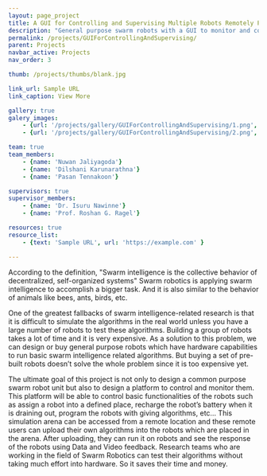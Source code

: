 ```yaml
---
layout: page_project
title: A GUI for Controlling and Supervising Multiple Robots Remotely Project
description: "General purpose swarm robots with a GUI to monitor and control them remotely"
permalink: /projects/GUIForControllingAndSupervising/
parent: Projects
navbar_active: Projects
nav_order: 3

thumb: /projects/thumbs/blank.jpg

link_url: Sample URL
link_caption: View More

gallery: true
galery_images:
    - {url: '/projects/gallery/GUIForControllingAndSupervising/1.png', caption: 'Main Components of the Robot'}
    - {url: '/projects/gallery/GUIForControllingAndSupervising/2.png', caption: 'A Screenshot of the GUI'}

team: true
team_members:
    - {name: 'Nuwan Jaliyagoda'}
    - {name: 'Dilshani Karunarathna'}
    - {name: 'Pasan Tennakoon'}

supervisors: true
supervisor_members:
    - {name: 'Dr. Isuru Nawinne'}
    - {name: 'Prof. Roshan G. Ragel'}

resources: true
resource_list:
    - {text: 'Sample URL', url: 'https://example.com' }

---
```


According to the definition, "Swarm intelligence is the collective behavior of decentralized, self-organized systems"  Swarm robotics is applying swarm intelligence to accomplish a bigger task. And it is also similar to the behavior of animals like bees, ants, birds, etc.

One of the greatest fallbacks of swarm intelligence-related research is that it is difficult to simulate the algorithms in the real world unless you have a large number of robots to test these algorithms. Building a group of robots takes a lot of time and it is very expensive. As a solution to this problem, we can design or buy general purpose robots which have hardware capabilities to run basic swarm intelligence related algorithms. But buying a set of pre-built robots doesn’t solve the whole problem since it is too expensive yet.

The ultimate goal of this project is not only to design a common purpose swarm robot unit but also to design a platform to control and monitor them. This platform will be able to control basic functionalities of the robots such as assign a robot into a defined place, recharge the robot’s battery when it is draining out, program the robots with giving algorithms, etc… This simulation arena can be accessed from a remote location and these remote users can upload their own algorithms into the robots which are placed in the arena. After uploading, they can run it on robots and see the response of the robots using Data and Video feedback. Research teams who are working in the field of Swarm Robotics can test their algorithms without taking much effort into hardware. So it saves their time and money.
